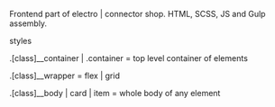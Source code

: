 Frontend part of electro | connector shop. HTML, SCSS, JS and Gulp assembly.  

styles 

.[class]__container | .container = top level container of elements 

.[class]__wrapper = flex | grid

.[class]__body | card | item = whole body of any element 
